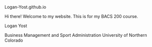 Logan-Yost.github.io

Hi there! Welcome to my website. This is for my BACS 200 course.


Logan Yost

Business Management and Sport Administration
University of Northern Colorado
